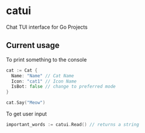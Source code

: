 # catui

Chat TUI interface for Go Projects

## Current usage

To print something to the console

``` go
cat := Cat {
  Name: "Name" // Cat Name
  Icon: "cat1" // Icon Name
  IsBot: false // change to preferred mode
}

cat.Say("Meow")
```

To get  user input

``` go
important_words := catui.Read() // returns a string
```
